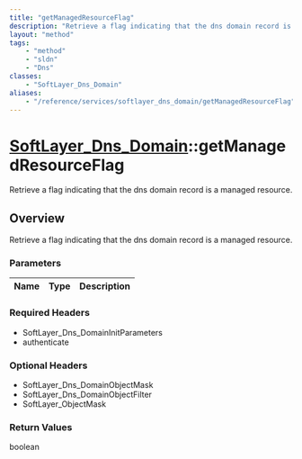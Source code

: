 ```yaml
---
title: "getManagedResourceFlag"
description: "Retrieve a flag indicating that the dns domain record is a managed resource."
layout: "method"
tags:
    - "method"
    - "sldn"
    - "Dns"
classes:
    - "SoftLayer_Dns_Domain"
aliases:
    - "/reference/services/softlayer_dns_domain/getManagedResourceFlag"
---
```

# [SoftLayer_Dns_Domain](/reference/services/SoftLayer_Dns_Domain)::getManagedResourceFlag

Retrieve a flag indicating that the dns domain record is a managed resource.


## Overview 
Retrieve a flag indicating that the dns domain record is a managed resource.

### Parameters 
|Name | Type | Description |
| --- | --- | --- |


### Required Headers
* SoftLayer_Dns_DomainInitParameters
* authenticate

### Optional Headers
* SoftLayer_Dns_DomainObjectMask
* SoftLayer_Dns_DomainObjectFilter
* SoftLayer_ObjectMask

### Return Values
boolean

